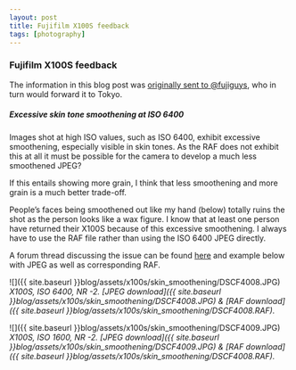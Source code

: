 ```yaml
---
layout: post
title: Fujifilm X100S feedback
tags: [photography]
---
```


### Fujifilm X100S feedback

The information in this blog post was [originally sent to @fujiguys](https://twitter.com/fujiguys/status/339794906274988034), who in turn would forward it to Tokyo.

<!--more-->

##### Excessive skin tone smoothening at ISO 6400

Images shot at high ISO values, such as ISO 6400, exhibit excessive smoothening, especially visible in skin tones. As the RAF does not exhibit this at all it must be possible for the camera to develop a much less smoothened JPEG?

If this entails showing more grain, I think that less smoothening and more grain is a much better trade-off.

People’s faces being smoothened out like my hand (below) totally ruins the shot as the person looks like a wax figure. I know that at least one person have returned their X100S because of this excessive smoothening. I always have to use the RAF file rather than using the ISO 6400 JPEG directly.

A forum thread discussing the issue can be found [here](http://www.fujix-forum.com/threads/whats-your-jpeg-settings-for-iso-6400-avoiding-smoothening.9278/) and example below with JPEG as well as corresponding RAF.


![]({{ site.baseurl }}blog/assets/x100s/skin_smoothening/DSCF4008.JPG)
*X100S, ISO 6400, NR -2. [JPEG download]({{ site.baseurl }}blog/assets/x100s/skin_smoothening/DSCF4008.JPG) & [RAF download]({{ site.baseurl }}blog/assets/x100s/skin_smoothening/DSCF4008.RAF).*

![]({{ site.baseurl }}blog/assets/x100s/skin_smoothening/DSCF4009.JPG)
*X100S, ISO 1600, NR -2. [JPEG download]({{ site.baseurl }}blog/assets/x100s/skin_smoothening/DSCF4009.JPG) & [RAF download]({{ site.baseurl }}blog/assets/x100s/skin_smoothening/DSCF4008.RAF).*
